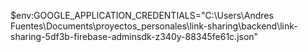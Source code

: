 $env:GOOGLE_APPLICATION_CREDENTIALS="C:\Users\Andres Fuentes\Documents\proyectos_personales\link-sharing\backend\link-sharing-5df3b-firebase-adminsdk-z340y-88345fe61c.json"